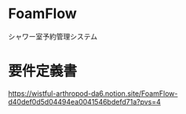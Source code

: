 # FoamFlow
シャワー室予約管理システム  
# 要件定義書  
https://wistful-arthropod-da6.notion.site/FoamFlow-d40def0d5d04494ea0041546bdefd71a?pvs=4 
